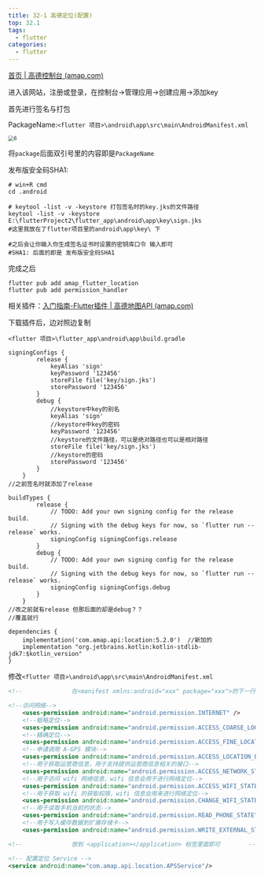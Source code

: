 ```yaml
---
title: 32-1 高德定位(配置)
top: 32.1
tags:
  - flutter
categories:
  - flutter
---
```


[首页 | 高德控制台 (amap.com)](https://console.amap.com/dev/index)

进入该网站，注册或登录，在控制台->管理应用->创建应用->添加key

首先进行签名与打包

PackageName:`<flutter 项目>\android\app\src\main\AndroidManifest.xml`

<img src="E:\front-side\flutter\flutter_pictures\6.png" alt="6" style="zoom:70%;" />

将`package`后面双引号里的内容即是`PackageName`

发布版安全码SHA1:

```shell
# win+R cmd 
cd .android

# keytool -list -v -keystore 打包签名时的key.jks的文件路径
keytool -list -v -keystore E:\flutterProject2\flutter_app\android\app\key\sign.jks 
#这里我放在了flutter项目里的android\app\key\ 下

#之后会让你输入你生成签名证书时设置的密钥库口令 输入即可
#SHA1: 后面的即是 发布版安全码SHA1
```

完成之后

```shell
flutter pub add amap_flutter_location
flutter pub add permission_handler
```

相关插件：[入门指南-Flutter插件 | 高德地图API (amap.com)](https://developer.amap.com/api/flutter/gettingstarted)

下载插件后，边对照边复制

`<flutter 项目>\flutter_app\android\app\build.gradle`

```
signingConfigs {
        release {
            keyAlias 'sign'
            keyPassword '123456'
            storeFile file('key/sign.jks')
            storePassword '123456'
        }
        debug {
            //keystore中key的别名
            keyAlias 'sign'
            //keystore中key的密码
            keyPassword '123456'
            //keystore的文件路径，可以是绝对路径也可以是相对路径
            storeFile file('key/sign.jks')
            //keystore的密码
            storePassword '123456'
        }
    }
//之前签名时就添加了release
```

```
buildTypes {
        release {
            // TODO: Add your own signing config for the release build. 
            // Signing with the debug keys for now, so `flutter run --release` works.
            signingConfig signingConfigs.release
        }
        debug {
            // TODO: Add your own signing config for the release build. 
            // Signing with the debug keys for now, so `flutter run --release` works. 
            signingConfig signingConfigs.debug
        }
    }
//改之前就有release 但那后面的却是debug？？
//覆盖就行
```

```
dependencies {
    implementation('com.amap.api:location:5.2.0')  //新加的
    implementation "org.jetbrains.kotlin:kotlin-stdlib-jdk7:$kotlin_version"
}
```

修改`<flutter 项目>\android\app\src\main\AndroidManifest.xml`

```xml
<!--              在<manifest xmlns:android="xxx" package="xxx">的下一行加入即可         -->

<!--访问网络-->
    <uses-permission android:name="android.permission.INTERNET" />
    <!--粗略定位-->
    <uses-permission android:name="android.permission.ACCESS_COARSE_LOCATION" />
    <!--精确定位-->
    <uses-permission android:name="android.permission.ACCESS_FINE_LOCATION" />
    <!--申请调用 A-GPS 模块-->
    <uses-permission android:name="android.permission.ACCESS_LOCATION_EXTRA_COMMANDS" />
    <!--用于获取运营商信息，用于支持提供运营商信息相关的接口-->
    <uses-permission android:name="android.permission.ACCESS_NETWORK_STATE" />
    <!--用于访问 wifi 网络信息，wifi 信息会用于进行网络定位-->
    <uses-permission android:name="android.permission.ACCESS_WIFI_STATE" />
    <!--用于获取 wifi 的获取权限，wifi 信息会用来进行网络定位-->
    <uses-permission android:name="android.permission.CHANGE_WIFI_STATE" />
    <!--用于读取手机当前的状态-->
    <uses-permission android:name="android.permission.READ_PHONE_STATE" />
    <!--用于写入缓存数据到扩展存储卡-->
    <uses-permission android:name="android.permission.WRITE_EXTERNAL_STORAGE" />

```

```xml
<!--              放到 <application></application> 标签里面即可        -->

<!-- 配置定位 Service -->
<service android:name="com.amap.api.location.APSService"/>

```

